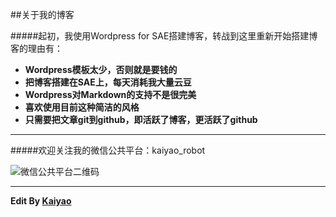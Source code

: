 ##关于我的博客

<!--more-->

#####起初，我使用Wordpress for SAE搭建博客，转战到这里重新开始搭建博客的理由有：

- **Wordpress模板太少，否则就是要钱的**
- **把博客搭建在SAE上，每天消耗我大量云豆**
- **Wordpress对Markdown的支持不是很完美**
- **喜欢使用目前这种简洁的风格**
- **只需要把文章git到github，即活跃了博客，更活跃了github**

---
#####欢迎关注我的微信公共平台：kaiyao_robot

![微信公共平台二维码](https://raw.githubusercontent.com/su-kaiyao/record/master/others/imgs/qrcode_for_gh_bd2dbd705266_258.jpg)

---
**Edit By [Kaiyao](http://kaiyao.net.cn)**
